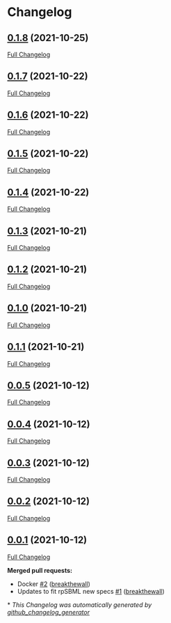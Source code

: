 # Changelog

## [0.1.8](https://github.com/neilswainston/sbmltosbol/tree/0.1.8) (2021-10-25)

[Full Changelog](https://github.com/neilswainston/sbmltosbol/compare/0.1.7...0.1.8)

## [0.1.7](https://github.com/neilswainston/sbmltosbol/tree/0.1.7) (2021-10-22)

[Full Changelog](https://github.com/neilswainston/sbmltosbol/compare/0.1.6...0.1.7)

## [0.1.6](https://github.com/neilswainston/sbmltosbol/tree/0.1.6) (2021-10-22)

[Full Changelog](https://github.com/neilswainston/sbmltosbol/compare/0.1.5...0.1.6)

## [0.1.5](https://github.com/neilswainston/sbmltosbol/tree/0.1.5) (2021-10-22)

[Full Changelog](https://github.com/neilswainston/sbmltosbol/compare/0.1.4...0.1.5)

## [0.1.4](https://github.com/neilswainston/sbmltosbol/tree/0.1.4) (2021-10-22)

[Full Changelog](https://github.com/neilswainston/sbmltosbol/compare/0.1.3...0.1.4)

## [0.1.3](https://github.com/neilswainston/sbmltosbol/tree/0.1.3) (2021-10-21)

[Full Changelog](https://github.com/neilswainston/sbmltosbol/compare/0.1.2...0.1.3)

## [0.1.2](https://github.com/neilswainston/sbmltosbol/tree/0.1.2) (2021-10-21)

[Full Changelog](https://github.com/neilswainston/sbmltosbol/compare/0.1.0...0.1.2)

## [0.1.0](https://github.com/neilswainston/sbmltosbol/tree/0.1.0) (2021-10-21)

[Full Changelog](https://github.com/neilswainston/sbmltosbol/compare/0.1.1...0.1.0)

## [0.1.1](https://github.com/neilswainston/sbmltosbol/tree/0.1.1) (2021-10-21)

[Full Changelog](https://github.com/neilswainston/sbmltosbol/compare/0.0.5...0.1.1)

## [0.0.5](https://github.com/neilswainston/sbmltosbol/tree/0.0.5) (2021-10-12)

[Full Changelog](https://github.com/neilswainston/sbmltosbol/compare/0.0.4...0.0.5)

## [0.0.4](https://github.com/neilswainston/sbmltosbol/tree/0.0.4) (2021-10-12)

[Full Changelog](https://github.com/neilswainston/sbmltosbol/compare/0.0.3...0.0.4)

## [0.0.3](https://github.com/neilswainston/sbmltosbol/tree/0.0.3) (2021-10-12)

[Full Changelog](https://github.com/neilswainston/sbmltosbol/compare/0.0.2...0.0.3)

## [0.0.2](https://github.com/neilswainston/sbmltosbol/tree/0.0.2) (2021-10-12)

[Full Changelog](https://github.com/neilswainston/sbmltosbol/compare/0.0.1...0.0.2)

## [0.0.1](https://github.com/neilswainston/sbmltosbol/tree/0.0.1) (2021-10-12)

[Full Changelog](https://github.com/neilswainston/sbmltosbol/compare/ba317f8cea4e18702283063b1cc018a27d4ecc98...0.0.1)

**Merged pull requests:**

- Docker [\#2](https://github.com/neilswainston/SbmlToSbol/pull/2) ([breakthewall](https://github.com/breakthewall))
- Updates to fit rpSBML new specs [\#1](https://github.com/neilswainston/SbmlToSbol/pull/1) ([breakthewall](https://github.com/breakthewall))



\* *This Changelog was automatically generated by [github_changelog_generator](https://github.com/github-changelog-generator/github-changelog-generator)*

